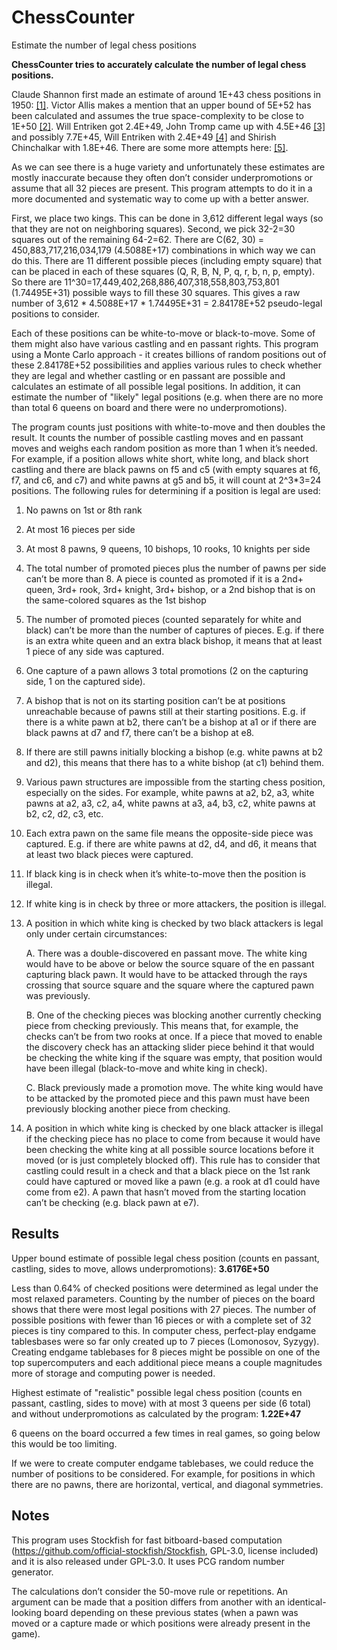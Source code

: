 # ChessCounter
Estimate the number of legal chess positions

**ChessCounter tries to accurately calculate the number of legal chess positions.**

Claude Shannon first made an estimate of around 1E+43 chess positions in 1950: [[1]](https://vision.unipv.it/IA1/ProgrammingaComputerforPlayingChess.pdf). Victor Allis makes a mention that an upper bound of 5E+52 has been calculated and assumes the true space-complexity to be close to 1E+50 [[2]](https://www.dphu.org/uploads/attachements/books/books_3721_0.pdf). Will Entriken got 2.4E+49, John Tromp came up with 4.5E+46  [[3]](https://tromp.github.io/chess/chess.html) and possibly 7.7E+45, Will Entriken with 2.4E+49 [[4]](https://groups.google.com/g/rec.games.chess.computer/c/vmvI0ePH2kI) and Shirish Chinchalkar with 1.8E+46. There are some more attempts here: [[5]](https://codegolf.stackexchange.com/questions/19397/smallest-chess-board-compression). 

As we can see there is a huge variety and unfortunately these estimates are mostly inaccurate because they often don’t consider underpromotions or assume that all 32 pieces are present. This program attempts to do it in a more documented and systematic way to come up with a better answer.

First, we place two kings. This can be done in 3,612 different legal ways (so that they are not on neighboring squares). Second, we pick 32-2=30 squares out of the remaining 64-2=62. There are C(62, 30) = 450,883,717,216,034,179 (4.5088E+17) combinations in which way we can do this. There are 11 different possible pieces (including empty square) that can be placed in each of these squares (Q, R, B, N, P, q, r, b, n, p, empty). So there are 11^30=17,449,402,268,886,407,318,558,803,753,801 (1.74495E+31) possible ways to fill these 30 squares. This gives a raw number of 3,612 * 4.5088E+17 * 1.74495E+31 = 2.84178E+52 pseudo-legal positions to consider.

Each of these positions can be white-to-move or black-to-move. Some of them might also have various castling and en passant rights. This program using a Monte Carlo approach - it creates billions of random positions out of these 2.84178E+52 possibilities and applies various rules to check whether they are legal and whether castling or en passant are possible and calculates an estimate of all possible legal positions. In addition, it can estimate the number of "likely" legal positions (e.g. when there are no more than total 6 queens on board and there were no underpromotions).

The program counts just positions with white-to-move and then doubles the result. It counts the number of possible castling moves and en passant moves and weighs each random position as more than 1 when it’s needed. For example, if a position allows white short, white long, and black short castling and there are black pawns on f5 and c5 (with empty squares at f6, f7, and c6, and c7) and white pawns at g5 and b5, it will count at 2^3*3=24 positions.
The following rules for determining if a position is legal are used:

1. No pawns on 1st or 8th rank
2. At most 16 pieces per side

3. At most 8 pawns, 9 queens, 10 bishops, 10 rooks, 10 knights per side

4. The total number of promoted pieces plus the number of pawns per side can’t be more than 8. A piece is counted as promoted if it is a 2nd+ queen, 3rd+ rook, 3rd+ knight, 3rd+ bishop, or a 2nd bishop that is on the same-colored squares as the 1st bishop

5. The number of promoted pieces (counted separately for white and black) can’t be more than the number of captures of pieces. E.g. if there is an extra white queen and an extra black bishop, it means that at least 1 piece of any side was captured.

6. One capture of a pawn allows 3 total promotions (2 on the capturing side, 1 on the captured side). 

7. A bishop that is not on its starting position can’t be at positions unreachable because of pawns still at their starting positions. E.g. if there is a white pawn at b2, there can’t be a bishop at a1 or if there are black pawns at d7 and f7, there can’t be a bishop at e8.

8. If there are still pawns initially blocking a bishop (e.g. white pawns at b2 and d2), this means that there has to a white bishop (at c1) behind them.

9. Various pawn structures are impossible from the starting chess position, especially on the sides. For example, white pawns at a2, b2, a3, white pawns at a2, a3, c2, a4, white pawns at a3, a4, b3, c2, white pawns at b2, c2, d2, c3, etc.

10. Each extra pawn on the same file means the opposite-side piece was captured. E.g. if there are white pawns at d2, d4, and d6, it means that at least two black pieces were captured.

11. If black king is in check when it’s white-to-move then the position is illegal.

12. If white king is in check by three or more attackers, the position is illegal.

13. A position in which white king is checked by two black attackers is legal only under certain circumstances:

     A. There was a double-discovered en passant move. The white king would have to be above or below the source square of the en passant capturing black pawn. It would have to be attacked through the rays crossing that source square and the square where the captured pawn was previously.

     B. One of the checking pieces was blocking another currently checking piece from checking previously. This means that, for example, the checks can’t be from two rooks at once. If a piece that moved to enable the discovery check has an attacking slider piece behind it that would be checking the white king if the square was empty, that position would have been illegal (black-to-move and white king in check).

     C. Black previously made a promotion move. The white king would have to be attacked by the promoted piece and this pawn must have been previously blocking another piece from checking.

14. A position in which white king is checked by one black attacker is illegal if the checking piece has no place to come from because it would have been checking the white king at all possible source locations before it moved (or is just completely blocked off). This rule has to consider that castling could result in a check and that a black piece on the 1st rank could have captured or moved like a pawn (e.g. a rook at d1 could have come from e2). A pawn that hasn’t moved from the starting location can’t be checking (e.g. black pawn at e7).


## Results

Upper bound estimate of possible legal chess position (counts en passant, castling, sides to move, allows underpromotions): **3.6176E+50**

Less than 0.64% of checked positions were determined as legal under the most relaxed parameters. Counting by the number of pieces on the board shows that there were most legal positions with 27 pieces. The number of possible positions with fewer than 16 pieces or with a complete set of 32 pieces is tiny compared to this. In computer chess, perfect-play endgame tablesbases were so far only created up to 7 pieces (Lomonosov, Syzygy). Creating endgame tablebases for 8 pieces might be possible on one of the top supercomputers and each additional piece means a couple magnitudes more of storage and computing power is needed.

Highest estimate of "realistic" possible legal chess position (counts en passant, castling, sides to move) with at most 3 queens per side (6 total) and without underpromotions as calculated by the program: **1.22E+47**

6 queens on the board occurred a few times in real games, so going below this would be too limiting.

If we were to create computer endgame tablebases, we could reduce the number of positions to be considered. For example, for positions in which there are no pawns, there are horizontal, vertical, and diagonal symmetries. 

## Notes

This program uses Stockfish for fast bitboard-based computation (https://github.com/official-stockfish/Stockfish, GPL-3.0, license included) and it is also released under GPL-3.0. It uses PCG random number generator.

The calculations don’t consider the 50-move rule or repetitions. An argument can be made that a position differs from another with an identical-looking board depending on these previous states (when a pawn was moved or a capture made or which positions were already present in the game).

